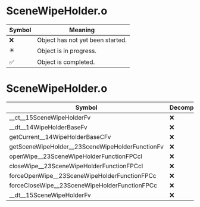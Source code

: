 # SceneWipeHolder.o
| Symbol | Meaning 
| ------------- | ------------- 
| :x: | Object has not yet been started. 
| :eight_pointed_black_star: | Object is in progress. 
| :white_check_mark: | Object is completed. 


# SceneWipeHolder.o
| Symbol | Decompiled? |
| ------------- | ------------- |
| __ct__15SceneWipeHolderFv | :x: |
| __dt__14WipeHolderBaseFv | :x: |
| getCurrent__14WipeHolderBaseCFv | :x: |
| getSceneWipeHolder__23SceneWipeHolderFunctionFv | :x: |
| openWipe__23SceneWipeHolderFunctionFPCcl | :x: |
| closeWipe__23SceneWipeHolderFunctionFPCcl | :x: |
| forceOpenWipe__23SceneWipeHolderFunctionFPCc | :x: |
| forceCloseWipe__23SceneWipeHolderFunctionFPCc | :x: |
| __dt__15SceneWipeHolderFv | :x: |
